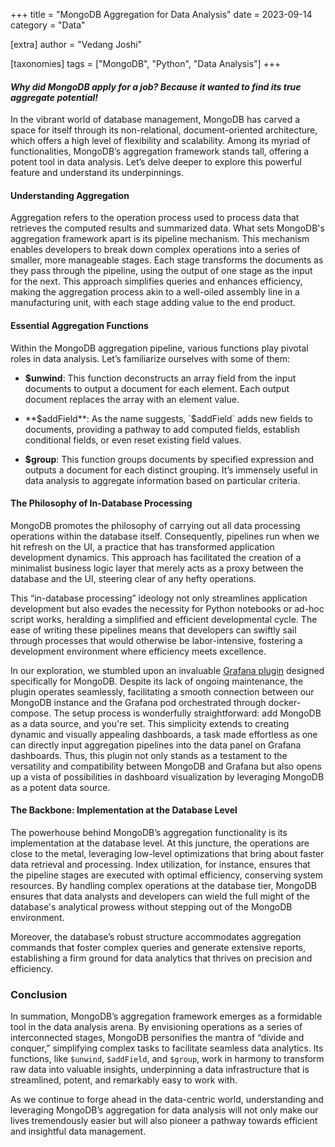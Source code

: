 +++
title = "MongoDB Aggregation for Data Analysis"
date = 2023-09-14
category = "Data"

[extra]
author = "Vedang Joshi"

[taxonomies]
tags = ["MongoDB", "Python", "Data Analysis"]
+++

#### *Why did MongoDB apply for a job? Because it wanted to find its true aggregate potential!*

In the vibrant world of database management, MongoDB has carved a space for itself through its non-relational, document-oriented architecture, which offers a high level of flexibility and scalability. Among its myriad of functionalities, MongoDB’s aggregation framework stands tall, offering a potent tool in data analysis. Let’s delve deeper to explore this powerful feature and understand its underpinnings.

#### Understanding Aggregation

Aggregation refers to the operation process used to process data that retrieves the computed results and summarized data. What sets MongoDB's aggregation framework apart is its pipeline mechanism. This mechanism enables developers to break down complex operations into a series of smaller, more manageable stages. Each stage transforms the documents as they pass through the pipeline, using the output of one stage as the input for the next. This approach simplifies queries and enhances efficiency, making the aggregation process akin to a well-oiled assembly line in a manufacturing unit, with each stage adding value to the end product.

#### Essential Aggregation Functions

Within the MongoDB aggregation pipeline, various functions play pivotal roles in data analysis. Let’s familiarize ourselves with some of them:

- **$unwind**: This function deconstructs an array field from the input documents to output a document for each element. Each output document replaces the array with an element value.
   
- **$addField**: As the name suggests, `$addField` adds new fields to documents, providing a pathway to add computed fields, establish conditional fields, or even reset existing field values.

- **$group**: This function groups documents by specified expression and outputs a document for each distinct grouping. It’s immensely useful in data analysis to aggregate information based on particular criteria.

#### The Philosophy of In-Database Processing

MongoDB promotes the philosophy of carrying out all data processing operations within the database itself. Consequently, pipelines run when we hit refresh on the UI, a practice that has transformed application development dynamics. This approach has facilitated the creation of a minimalist business logic layer that merely acts as a proxy between the database and the UI, steering clear of any hefty operations.

This “in-database processing” ideology not only streamlines application development but also evades the necessity for Python notebooks or ad-hoc script works, heralding a simplified and efficient developmental cycle. The ease of writing these pipelines means that developers can swiftly sail through processes that would otherwise be labor-intensive, fostering a development environment where efficiency meets excellence.

In our exploration, we stumbled upon an invaluable [Grafana plugin](https://github.com/ajeje93/grafana-mongodb-docker) designed specifically for MongoDB. Despite its lack of ongoing maintenance, the plugin operates seamlessly, facilitating a smooth connection between our MongoDB instance and the Grafana pod orchestrated through docker-compose. The setup process is wonderfully straightforward: add MongoDB as a data source, and you're set. This simplicity extends to creating dynamic and visually appealing dashboards, a task made effortless as one can directly input aggregation pipelines into the data panel on Grafana dashboards. Thus, this plugin not only stands as a testament to the versatility and compatibility between MongoDB and Grafana but also opens up a vista of possibilities in dashboard visualization by leveraging MongoDB as a potent data source.


#### The Backbone: Implementation at the Database Level

The powerhouse behind MongoDB’s aggregation functionality is its implementation at the database level. At this juncture, the operations are close to the metal, leveraging low-level optimizations that bring about faster data retrieval and processing. Index utilization, for instance, ensures that the pipeline stages are executed with optimal efficiency, conserving system resources. By handling complex operations at the database tier, MongoDB ensures that data analysts and developers can wield the full might of the database's analytical prowess without stepping out of the MongoDB environment.

Moreover, the database’s robust structure accommodates aggregation commands that foster complex queries and generate extensive reports, establishing a firm ground for data analytics that thrives on precision and efficiency.

### Conclusion

In summation, MongoDB’s aggregation framework emerges as a formidable tool in the data analysis arena. By envisioning operations as a series of interconnected stages, MongoDB personifies the mantra of “divide and conquer,” simplifying complex tasks to facilitate seamless data analytics. Its functions, like `$unwind`, `$addField`, and `$group`, work in harmony to transform raw data into valuable insights, underpinning a data infrastructure that is streamlined, potent, and remarkably easy to work with. 

As we continue to forge ahead in the data-centric world, understanding and leveraging MongoDB’s aggregation for data analysis will not only make our lives tremendously easier but will also pioneer a pathway towards efficient and insightful data management.